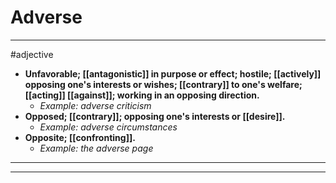 # Adverse
---
#adjective
- **Unfavorable; [[antagonistic]] in purpose or effect; hostile; [[actively]] opposing one's interests or wishes; [[contrary]] to one's welfare; [[acting]] [[against]]; working in an opposing direction.**
	- _Example: adverse criticism_
- **Opposed; [[contrary]]; opposing one's interests or [[desire]].**
	- _Example: adverse circumstances_
- **Opposite; [[confronting]].**
	- _Example: the adverse page_
---
---
